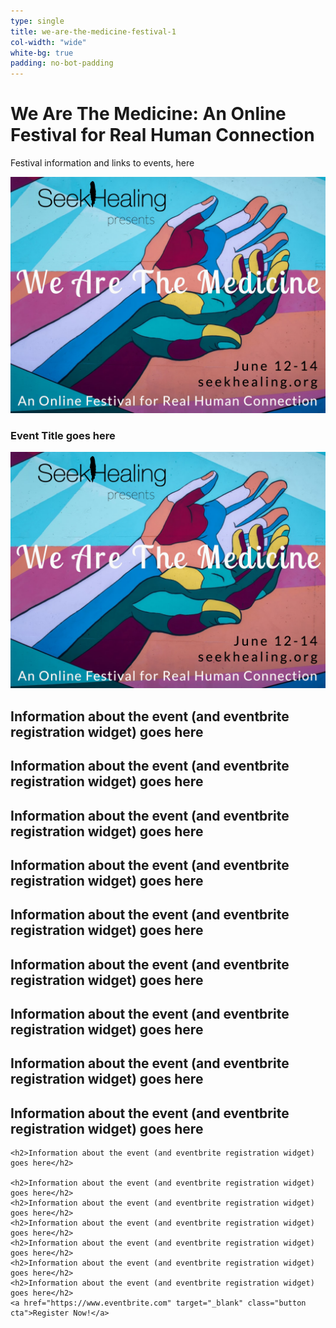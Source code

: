 ```yaml
---
type: single
title: we-are-the-medicine-festival-1
col-width: "wide"
white-bg: true
padding: no-bot-padding
---
```


# <span class="emphasized-header">We Are The Medicine</span>: An Online Festival for Real Human Connection

Festival information and links to events, here



<div class="hero-vid">
  <a href="#welcome">
    <img src="/assets/images/home-watm-festival-promo.png" alt="We Are The Medicine" class="img-responsive">
  </a>
</div>

<div class="lightbox" id="welcome">
  <div class="section white">
    <h3>Event Title goes here</h3>
    <a href="#" class="close">
    <a href="https://www.eventbrite.com/e/we-are-the-medicine-an-online-festival-for-human-connection-tickets-105246045756" target="_blank">
      <img src="/assets/images/home-watm-festival-promo.png" alt="We Are The Medicine" class="img-responsive">
    </a>
    <h2>Information about the event (and eventbrite registration widget) goes here</h2>
    <h2>Information about the event (and eventbrite registration widget) goes here</h2>
    <h2>Information about the event (and eventbrite registration widget) goes here</h2>
    <h2>Information about the event (and eventbrite registration widget) goes here</h2>
    <h2>Information about the event (and eventbrite registration widget) goes here</h2>
    <h2>Information about the event (and eventbrite registration widget) goes here</h2>
    <h2>Information about the event (and eventbrite registration widget) goes here</h2>
    <h2>Information about the event (and eventbrite registration widget) goes here</h2>
    <h2>Information about the event (and eventbrite registration widget) goes here</h2>

    <h2>Information about the event (and eventbrite registration widget) goes here</h2>

    <h2>Information about the event (and eventbrite registration widget) goes here</h2>
    <h2>Information about the event (and eventbrite registration widget) goes here</h2>
    <h2>Information about the event (and eventbrite registration widget) goes here</h2>
    <h2>Information about the event (and eventbrite registration widget) goes here</h2>
    <h2>Information about the event (and eventbrite registration widget) goes here</h2>
    <h2>Information about the event (and eventbrite registration widget) goes here</h2>
    <a href="https://www.eventbrite.com" target="_blank" class="button cta">Register Now!</a>  
  </div>
</div>
